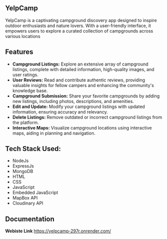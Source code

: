 ## YelpCamp
YelpCamp is a captivating campground discovery app designed to inspire outdoor enthusiasts and nature lovers. With a user-friendly interface, it empowers users to explore a curated collection of campgrounds across various locations


## Features
- **Campground Listings:** Explore an extensive array of campground listings, complete with detailed information, high-quality images, and user ratings.
- **User Reviews:** Read and contribute authentic reviews, providing valuable insights for fellow campers and enhancing the community's knowledge base.
- **Campground Submission:** Share your favorite campgrounds by adding new listings, including photos, descriptions, and amenities.
- **Edit and Update:** Modify your campground listings with updated information, ensuring accuracy and relevancy.
- **Delete Listings:** Remove outdated or incorrect campground listings from the platform.
- **Interactive Maps:** Visualize campground locations using interactive maps, aiding in planning and navigation.
## Tech Stack Used:
- NodeJs
- ExpressJs
- MongoDB
- HTML
- CSS
- JavaScript
- Embedded JavaScript
- MapBox API
- Cloudinary API
## Documentation
**Webiste Link** https://yelpcamp-297r.onrender.com/
